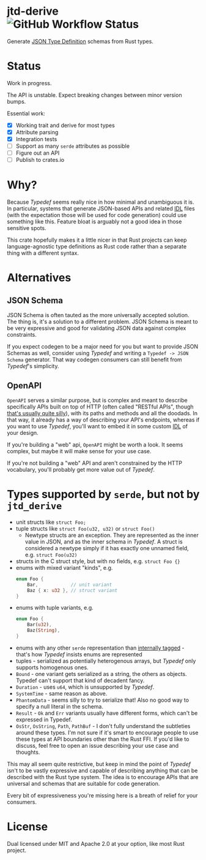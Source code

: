 # jtd-derive &emsp; ![GitHub Workflow Status](https://img.shields.io/github/actions/workflow/status/uint/jtd-derive/rust.yml?branch=main)

Generate [JSON Type Definition](https://jsontypedef.com/) schemas from Rust
types.

# Status

Work in progress.

The API is unstable. Expect breaking changes between minor version bumps.

Essential work:

- [x] Working trait and derive for most types
- [x] Attribute parsing
- [x] Integration tests
- [ ] Support as many `serde` attributes as possible
- [ ] Figure out an API
- [ ] Publish to crates.io

# Why?

Because _Typedef_ seems really nice in how minimal and unambiguous it is. In
particular, systems that generate JSON-based APIs and related
[IDL](https://en.wikipedia.org/wiki/Interface_description_language) files (with
the expectation those will be used for code generation) could use something like
this. Feature bloat is arguably not a good idea in those sensitive spots.

This crate hopefully makes it a little nicer in that Rust projects can keep
language-agnostic type definitions as Rust code rather than a separate thing
with a different syntax.

# Alternatives

## JSON Schema

JSON Schema is often tauted as the more universally accepted solution. The thing
is, it's a solution to a different problem. JSON Schema is meant to be very
expressive and good for validating JSON data against complex constraints.

If you expect codegen to be a major need for you but want to provide JSON
Schemas as well, consider using _Typedef_ and writing a `Typedef -> JSON Schema`
generator. That way codegen consumers can still benefit from _Typedef_'s
simplicity.

## OpenAPI

`OpenAPI` serves a similar purpose, but is complex and meant to describe
specifically APIs built on top of HTTP (often called "RESTful APIs", though
[that's usually quite silly](https://medium.com/@andrea.chiarelli/please-dont-call-them-restful-d2465527b5c)),
with its paths and methods and all the doodads. In that way, it already has a
way of describing your API's endpoints, whereas if you want to use _Typedef_,
you'll want to embed it in some custom
[IDL](https://en.wikipedia.org/wiki/Interface_description_language) of your
design.

If you're building a "web" api, `OpenAPI` might be worth a look. It seems
complex, but maybe it will make sense for your use case.

If you're not building a "web" API and aren't constrained by the HTTP
vocabulary, you'll probably get more value out of _Typedef_.

# Types supported by `serde`, but not by `jtd_derive`

- unit structs like `struct Foo;`
- tuple structs like `struct Foo(u32, u32)` or `struct Foo()`
  - Newtype structs are an exception. They are represented as the inner value in
    JSON, and as the inner schema in _Typedef_. A struct is considered a newtype
    simply if it has exactly one unnamed field, e.g. `struct Foo(u32)`
- structs in the C struct style, but with no fields, e.g. `struct Foo {}`
- enums with mixed variant "kinds", e.g.
  ```rust
  enum Foo {
      Bar,            // unit variant
      Baz { x: u32 }, // struct variant
  }
  ```
- enums with tuple variants, e.g.
  ```rust
  enum Foo {
      Bar(u32),
      Baz(String),
  }
  ```
- enums with any other `serde` representation than
  [internally tagged](https://serde.rs/enum-representations.html#internally-tagged) -
  that's how _Typedef_ insists enums are represented
- tuples - serialized as potentially heterogenous arrays, but _Typedef_ only
  supports homogenous ones.
- `Bound` - one variant gets serialized as a string, the others as objects.
  Typedef can't support that kind of decadent fancy.
- `Duration` - uses `u64`, which is unsupported by _Typedef_.
- `SystemTime` - same reason as above.
- `PhantomData` - seems silly to try to serialize that! Also no good way to
  specify a null literal in the schema.
- `Result` - `Ok` and `Err` variants usually have different forms, which can't
  be expressed in Typedef.
- `OsStr`, `OsString`, `Path`, `PathBuf` - I don't fully understand the
  subtleties around these types. I'm not sure if it's smart to encourage people
  to use these types at API boundaries other than the Rust FFI. If you'd like to
  discuss, feel free to open an issue describing your use case and thoughts.

This may all seem quite restrictive, but keep in mind the point of _Typedef_
isn't to be vastly expressive and capable of describing anything that can be
described with the Rust type system. The idea is to encourage APIs that are
universal and schemas that are suitable for code generation.

Every bit of expressiveness you're missing here is a breath of relief for your
consumers.

# License

Dual licensed under MIT and Apache 2.0 at your option, like most Rust project.
